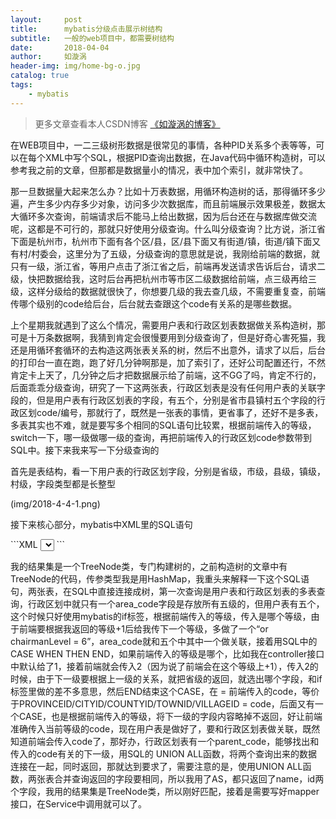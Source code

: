 ```yaml
---
layout:     post
title:      mybatis分级点击展示树结构
subtitle:   一般的web项目中，都需要树结构
date:       2018-04-04
author:     如漩涡
header-img: img/home-bg-o.jpg
catalog: true
tags:
    - mybatis
---
```


> 更多文章查看本人CSDN博客 [《如漩涡的博客》](https://blog.csdn.net/m0_37701381)

<p>  在WEB项目中，一二三级树形数据是很常见的事情，各种PID关系多个表等等，可以在每个XML中写个SQL，根据PID查询出数据，在Java代码中循环构造树，可以参考我之前的文章，但那都是数据量小的情况，表中加个索引，就非常快了。</p>

<p>   那一旦数据量大起来怎么办？比如十万表数据，用循环构造树的话，那得循环多少遍，产生多少内存多少对象，访问多少次数据库，而且前端展示效果极差，数据太大循环多次查询，前端请求后不能马上给出数据，因为后台还在与数据库做交流呢，这都是不可行的，那就只好使用分级查询。什么叫分级查询？比方说，浙江省下面是杭州市，杭州市下面有各个区/县，区/县下面又有街道/镇，街道/镇下面又有村/村委会，这里分为了五级，分级查询的意思就是说，我刚给前端的数据，就只有一级，浙江省，等用户点击了浙江省之后，前端再发送请求告诉后台，请求二级，快把数据给我，这时后台再把杭州市等市区二级数据给前端，点三级再给三级，这样分级给的数据就很快了，你想要几级的我去查几级，不需要重复查，前端传哪个级别的code给后台，后台就去查跟这个code有关系的是哪些数据。</p>

<p>   上个星期我就遇到了这么个情况，需要用户表和行政区划表数据做关系构造树，那可是十万条数据啊，我猜到肯定会很慢要用到分级查询了，但是好奇心害死猫，我还是用循环套循环的去构造这两张表关系的树，然后不出意外，请求了以后，后台的打印台一直在跑，跑了好几分钟啊那是，加了索引了，还好公司配置还行，不然肯定卡上天了，几分钟之后才把数据展示给了前端，这不GG了吗，肯定不行的，后面乖乖分级查询，研究了一下这两张表，行政区划表是没有任何用户表的关联字段的，但是用户表有行政区划表的字段，有五个，分别是省市县镇村五个字段的行政区划code/编号，那就行了，既然是一张表的事情，更省事了，还好不是多表，多表其实也不难，就是要写多个相同的SQL语句比较累，根据前端传入的等级，switch一下，哪一级做哪一级的查询，再把前端传入的行政区划code参数带到SQL中。接下来我来写一下分级查询的</p>

<p>首先是表结构，看一下用户表的行政区划字段，分别是省级，市级，县级，镇级，村级，字段类型都是长整型</p>
(img/2018-4-4-1.png)

<p>接下来核心部分，mybatis中XML里的SQL语句</p>
```XML
<select id="findRegionCode" resultType="com.uhope.rl.watersource.core.RegionTreeNode" parameterType="java.util.HashMap">
  SELECT
  su.`NAME` AS name,
  su.ID AS id,
  su.chairmanlevel AS regionLevel,
  0 AS type,
  0 AS isParent
  FROM
  `sm_user` su,
  md_administrative_region mar
  WHERE
  <if test="chairmanLevel == 1">su.PROVINCEID = mar.area_code</if>
  <if test="chairmanLevel == 2">su.CITYID = mar.area_code</if>
  <if test="chairmanLevel == 3">su.COUNTYID = mar.area_code</if>
  <if test="chairmanLevel == 4">su.TOWNID = mar.area_code</if>
  <if test="chairmanLevel == 5 or chairmanLevel == 6">su.VILLAGEID = mar.area_code</if>
  AND CASE #{chairmanLevel}
  WHEN 2 THEN
  su.PROVINCEID
  WHEN 3 THEN
  su.CITYID
  WHEN 4 THEN
  su. COUNTYID
  WHEN 5 THEN
  su.TOWNID
  ELSE
  su.VILLAGEID
  END = #{code}
  AND CASE #{chairmanLevel}
  WHEN 1 THEN
  su.cityid
  WHEN 2 THEN
  su.countyid
  WHEN 3 THEN
  su.townid
  WHEN 4 THEN
  su.villageid
  END IS NULL
  UNION ALL
  SELECT
  area_name AS name,
  area_code AS id,
  grade AS regionLevel,
  1 AS type,
  1 AS isParent
  FROM
  md_administrative_region
  WHERE
  parent_code = #{code}
</select>
```

<p>我的结果集是一个TreeNode类，专门构建树的，之前构造树的文章中有TreeNode的代码，传参类型我是用HashMap，我重头来解释一下这个SQL语句，两张表，在SQL中直接连接成树，第一次查询是用户表和行政区划表的多表查询，行政区划中就只有一个area_code字段是存放所有五级的，但用户表有五个，这个时候只好使用mybatis的if标签，根据前端传入的等级，传入是哪个等级，由于前端要根据我返回的等级+1后给我传下一个等级，多做了一个“or chairmanLevel = 6”，area_code就和五个中其中一个做关联，接着用SQL中的CASE WHEN THEN END，如果前端传入的等级是哪个，比如我在controller接口中默认给了1，接着前端就会传入2（因为说了前端会在这个等级上+1），传入2的时候，由于下一级要根据上一级的关系，就把省级的返回，就选出哪个字段，和if标签里做的差不多意思，然后END结束这个CASE，在 = 前端传入的code，等价于PROVINCEID/CITYID/COUNTYID/TOWNID/VILLAGEID = code，后面又有一个CASE，也是根据前端传入的等级，将下一级的字段内容略掉不返回，好让前端准确传入当前等级的code，现在用户表是做好了，要和行政区划表做关联，既然知道前端会传入code了，那好办，行政区划表有一个parent_code，能够找出和传入的code有关的下一级，用SQL的 UNION ALL函数，将两个查询出来的数据连接在一起，同时返回，那就达到要求了，需要注意的是，使用UNION ALL函数，两张表合并查询返回的字段要相同，所以我用了AS，都只返回了name，id两个字段，我用的结果集是TreeNode类，所以刚好匹配，接着是需要写好mapper接口，在Service中调用就可以了。</p>
